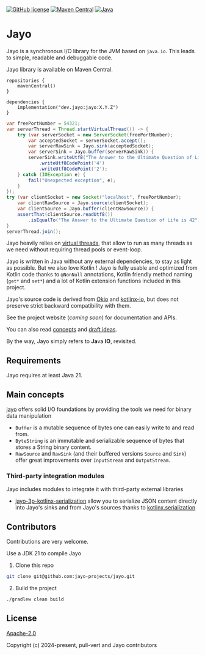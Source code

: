 [![GitHub license](https://img.shields.io/badge/license-Apache%20License%202.0-blue.svg?style=flat)](https://www.apache.org/licenses/LICENSE-2.0)
[![Maven Central](https://img.shields.io/maven-central/v/dev.jayo/jayo)](https://central.sonatype.com/artifact/dev.jayo/jayo)
[![Java](https://img.shields.io/badge/Java-21-ED8B00?logo=openjdk)](https://www.java.com/en/download/help/whatis_java.html)

# Jayo

Jayo is a synchronous I/O library for the JVM based on `java.io`. This leads to simple, readable and debuggable code.

Jayo library is available on Maven Central.
```
repositories {
    mavenCentral()
}

dependencies {
    implementation("dev.jayo:jayo:X.Y.Z")
}
```
```java
var freePortNumber = 54321;
var serverThread = Thread.startVirtualThread(() -> {
    try (var serverSocket = new ServerSocket(freePortNumber);
        var acceptedSocket = serverSocket.accept();
        var serverRawSink = Jayo.sink(acceptedSocket);
        var serverSink = Jayo.buffer(serverRawSink)) {
        serverSink.writeUtf8("The Answer to the Ultimate Question of Life is ")
            .writeUtf8CodePoint('4')
            .writeUtf8CodePoint('2');
    } catch (IOException e) {
        fail("Unexpected exception", e);
    }
});
try (var clientSocket = new Socket("localhost", freePortNumber);
    var clientRawSource = Jayo.source(clientSocket);
    var clientSource = Jayo.buffer(clientRawSource)) {
    assertThat(clientSource.readUtf8())
        .isEqualTo("The Answer to the Ultimate Question of Life is 42");
}
serverThread.join();
```

Jayo heavily relies on [virtual threads](https://wiki.openjdk.java.net/display/loom/Main), that allow to run as many
threads as we need without requiring thread pools or event-loop.

Jayo is written in Java without any external dependencies, to stay as light as possible. But we also love Kotlin ! Jayo
is fully usable and optimized from Kotlin code thanks to `@NonNull` annotations, Kotlin friendly method naming (`get*`
and `set*`) and a lot of Kotlin extension functions included in this project.

Jayo's source code is derived from [Okio](https://github.com/square/okio) and
[kotlinx-io](https://github.com/Kotlin/kotlinx-io), but does not preserve strict backward compatibility with them.

See the project website (*coming soon*) for documentation and APIs.

You can also read [concepts](CONCEPT.md) and [draft ideas](DRAFT_IDEAS.md).

By the way, Jayo simply refers to **Ja**va **IO**, revisited.

## Requirements

Jayo requires at least Java 21.

## Main concepts

[jayo](./core) offers solid I/O foundations by providing the tools we need for binary data manipulation
* `Buffer` is a mutable sequence of bytes one can easily write to and read from.
* `ByteString` is an immutable and serializable sequence of bytes that stores a String binary content.
* `RawSource` and `RawSink` (and their buffered versions `Source` and `Sink`) offer great improvements over
`InputStream` and `OutputStream`.

### Third-party integration modules

Jayo includes modules to integrate it with third-party external libraries
* [jayo-3p-kotlinx-serialization](./third-party/kotlinx-serial) allow you to serialize JSON content directly into Jayo's sinks and
from Jayo's sources thanks to [kotlinx.serialization](https://github.com/Kotlin/kotlinx.serialization)

## Contributors

Contributions are very welcome.

Use a JDK 21 to compile Jayo

1. Clone this repo

```bash
git clone git@github.com:jayo-projects/jayo.git
```

2. Build the project

```bash
./gradlew clean build
```

## License

[Apache-2.0](https://opensource.org/license/apache-2-0)

Copyright (c) 2024-present, pull-vert and Jayo contributors
